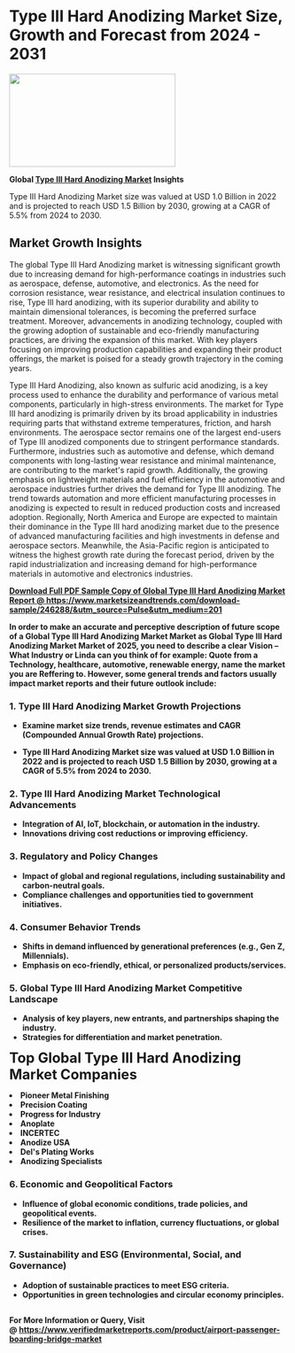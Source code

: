<H1>Type III Hard Anodizing Market Size, Growth and Forecast from 2024 - 2031</H1><img class="aligncenter size-medium wp-image-584254" src="https://thirdeyenews.in/wp-content/uploads/2024/09/Global-Market-Research-300x168.jpeg" alt="" width="300" height="168" /><p><strong>Global&nbsp;<a href="https://www.marketsizeandtrends.com/download-sample/246288/&amp;utm_source=Pulse&amp;utm_medium=201">Type III Hard Anodizing Market</a> Insights</strong></p><p>Type III Hard Anodizing Market size was valued at USD 1.0 Billion in 2022 and is projected to reach USD 1.5 Billion by 2030, growing at a CAGR of 5.5% from 2024 to 2030.</p><p><h2>Market Growth Insights</h2> <p>The global Type III Hard Anodizing market is witnessing significant growth due to increasing demand for high-performance coatings in industries such as aerospace, defense, automotive, and electronics. As the need for corrosion resistance, wear resistance, and electrical insulation continues to rise, Type III hard anodizing, with its superior durability and ability to maintain dimensional tolerances, is becoming the preferred surface treatment. Moreover, advancements in anodizing technology, coupled with the growing adoption of sustainable and eco-friendly manufacturing practices, are driving the expansion of this market. With key players focusing on improving production capabilities and expanding their product offerings, the market is poised for a steady growth trajectory in the coming years.</p> <p><strong><a href="#"></a></strong></p> <p>Type III Hard Anodizing, also known as sulfuric acid anodizing, is a key process used to enhance the durability and performance of various metal components, particularly in high-stress environments. The market for Type III hard anodizing is primarily driven by its broad applicability in industries requiring parts that withstand extreme temperatures, friction, and harsh environments. The aerospace sector remains one of the largest end-users of Type III anodized components due to stringent performance standards. Furthermore, industries such as automotive and defense, which demand components with long-lasting wear resistance and minimal maintenance, are contributing to the market's rapid growth. Additionally, the growing emphasis on lightweight materials and fuel efficiency in the automotive and aerospace industries further drives the demand for Type III anodizing. The trend towards automation and more efficient manufacturing processes in anodizing is expected to result in reduced production costs and increased adoption. Regionally, North America and Europe are expected to maintain their dominance in the Type III hard anodizing market due to the presence of advanced manufacturing facilities and high investments in defense and aerospace sectors. Meanwhile, the Asia-Pacific region is anticipated to witness the highest growth rate during the forecast period, driven by the rapid industrialization and increasing demand for high-performance materials in automotive and electronics industries.</p> <p><strong><a href="#"></p><p><span class=""><strong>Download Full PDF Sample Copy of Global Type III Hard Anodizing Market Report</strong> @ <a href="https://www.marketsizeandtrends.com/download-sample/246288/&amp;utm_source=Pulse&amp;utm_medium=201" target="_blank">https://www.marketsizeandtrends.com/download-sample/246288/&amp;utm_source=Pulse&amp;utm_medium=201</a></span></p><p>In order to make an accurate and perceptive description of future scope of a Global&nbsp;Type III Hard Anodizing Market Market as Global&nbsp;Type III Hard Anodizing Market Market of 2025, you need to describe a clear Vision &ndash; What Industry or Linda can you think of for example: Quote from a Technology, healthcare, automotive, renewable energy, name the market you are Reffering to. However, some general trends and factors usually impact market reports and their future outlook include:</p><h3>1.&nbsp;<strong>Type III Hard Anodizing Market Growth Projections</strong></h3><ul><li>Examine market size trends, revenue estimates and CAGR (Compounded Annual Growth Rate) projections.</li><li><p>Type III Hard Anodizing Market size was valued at USD 1.0 Billion in 2022 and is projected to reach USD 1.5 Billion by 2030, growing at a CAGR of 5.5% from 2024 to 2030.</p></li></ul><h3>2.&nbsp;<strong>Type III Hard Anodizing Market Technological Advancements</strong></h3><ul><li>Integration of AI, IoT, blockchain, or automation in the industry.</li><li>Innovations driving cost reductions or improving efficiency.</li></ul><h3>3.&nbsp;<strong>Regulatory and Policy Changes</strong></h3><ul><li>Impact of global and regional regulations, including sustainability and carbon-neutral goals.</li><li>Compliance challenges and opportunities tied to government initiatives.</li></ul><h3>4.&nbsp;<strong>Consumer Behavior Trends</strong></h3><ul><li>Shifts in demand influenced by generational preferences (e.g., Gen Z, Millennials).</li><li>Emphasis on eco-friendly, ethical, or personalized products/services.</li></ul><h3>5.&nbsp;<strong>Global Type III Hard Anodizing Market Competitive Landscape</strong></h3><ul><li>Analysis of key players, new entrants, and partnerships shaping the industry.</li><li>Strategies for differentiation and market penetration.</li></ul><p data-pm-slice="1 1 []"><span style="color: inherit; font-family: inherit; font-size: 25px;">Top Global Type III Hard Anodizing Market Companies</span></p><div class="" data-test-id=""><p><li>Pioneer Metal Finishing</li><li> Precision Coating</li><li> Progress for Industry</li><li> Anoplate</li><li> INCERTEC</li><li> Anodize USA</li><li> Del's Plating Works</li><li> Anodizing Specialists</li></p></div><h3>6.&nbsp;<strong>Economic and Geopolitical Factors</strong></h3><ul><li>Influence of global economic conditions, trade policies, and geopolitical events.</li><li>Resilience of the market to inflation, currency fluctuations, or global crises.</li></ul><h3>7.&nbsp;<strong>Sustainability and ESG (Environmental, Social, and Governance)</strong></h3><ul><li>Adoption of sustainable practices to meet ESG criteria.</li><li>Opportunities in green technologies and circular economy principles.</li></ul><h2><strong style="font-size: 14px;">For More Information or Query, Visit @&nbsp;</strong><a style="background-color: #ffffff; font-size: 14px;" href="https://www.marketsizeandtrends.com/report/type-iii-hard-anodizing-market/" target="_blank">https://www.verifiedmarketreports.com/product/airport-passenger-boarding-bridge-market</a></h2>